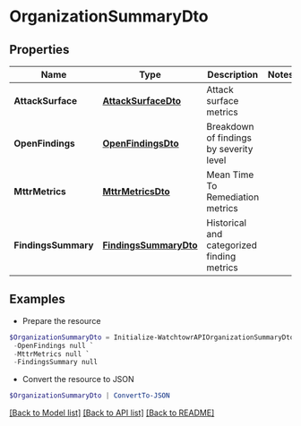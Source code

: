 # OrganizationSummaryDto
## Properties

Name | Type | Description | Notes
------------ | ------------- | ------------- | -------------
**AttackSurface** | [**AttackSurfaceDto**](AttackSurfaceDto.md) | Attack surface metrics | 
**OpenFindings** | [**OpenFindingsDto**](OpenFindingsDto.md) | Breakdown of findings by severity level | 
**MttrMetrics** | [**MttrMetricsDto**](MttrMetricsDto.md) | Mean Time To Remediation metrics | 
**FindingsSummary** | [**FindingsSummaryDto**](FindingsSummaryDto.md) | Historical and categorized finding metrics | 

## Examples

- Prepare the resource
```powershell
$OrganizationSummaryDto = Initialize-WatchtowrAPIOrganizationSummaryDto  -AttackSurface null `
 -OpenFindings null `
 -MttrMetrics null `
 -FindingsSummary null
```

- Convert the resource to JSON
```powershell
$OrganizationSummaryDto | ConvertTo-JSON
```

[[Back to Model list]](../README.md#documentation-for-models) [[Back to API list]](../README.md#documentation-for-api-endpoints) [[Back to README]](../README.md)

